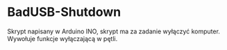 # BadUSB-Shutdown

Skrypt napisany w Arduino INO, skrypt ma za zadanie wyłączyć komputer. Wywołuje funkcje wyłączającą w pętli.
